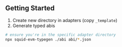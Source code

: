 ## Getting Started

1. Create new directory in adapters (copy `_template`)
2. Generate typed abis

```bash
# ensure you're in the specific adapter directory
npx squid-evm-typegen ./abi abi/*.json
```
